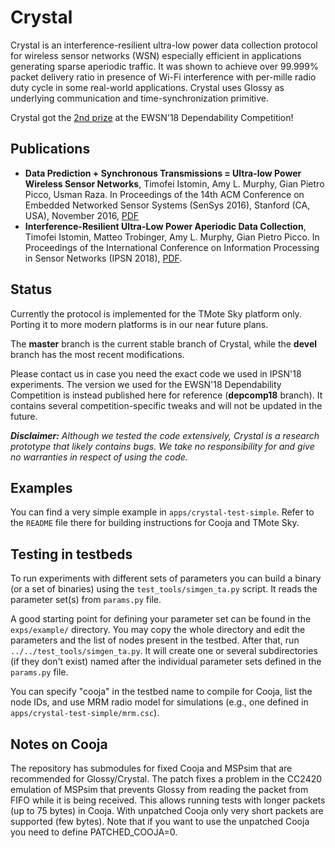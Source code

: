 # Crystal
Crystal is an interference-resilient ultra-low power data collection protocol for wireless sensor networks (WSN) especially efficient in applications generating sparse aperiodic traffic. It was shown to achieve over 99.999% packet delivery ratio in presence of Wi-Fi interference with per-mille radio duty cycle in some real-world applications. Crystal uses Glossy as underlying communication and time-synchronization primitive.

Crystal got the [2nd prize](https://iti-testbed.tugraz.at/blog/page/11/ewsn-18-dependability-competition-final-results/) at the EWSN'18 Dependability Competition!

## Publications

 * **Data Prediction + Synchronous Transmissions = Ultra-low Power Wireless Sensor Networks**, Timofei Istomin, Amy L. Murphy, Gian Pietro Picco, Usman Raza.  In Proceedings of the 14th ACM Conference on Embedded Networked Sensor Systems (SenSys 2016), Stanford (CA, USA), November 2016, [PDF](http://disi.unitn.it/~picco/papers/sensys16.pdf)
 * **Interference-Resilient Ultra-Low Power Aperiodic Data Collection**, Timofei Istomin, Matteo Trobinger, Amy L. Murphy, Gian Pietro Picco.  In Proceedings of the International Conference on Information Processing in Sensor Networks (IPSN 2018), [PDF](http://disi.unitn.it/~picco/papers/ipsn18.pdf).

## Status
Currently the protocol is implemented for the TMote Sky platform only. Porting it to more modern platforms is in our near future plans.

The **master** branch is the current stable branch of Crystal, while the **devel** branch has the most recent modifications. 

Please contact us in case you need the exact code we used in IPSN'18 experiments. The version we used for the EWSN'18 Dependability Competition is instead published here for reference (**depcomp18** branch). It contains several competition-specific tweaks and will not be updated in the future.

***Disclaimer:*** *Although we tested the code extensively, Crystal is a research prototype that likely contains bugs. We take no responsibility for and give no warranties in respect of using the code.*

## Examples
You can find a very simple example in `apps/crystal-test-simple`. Refer to the `README` file there for building instructions for Cooja and TMote Sky.

## Testing in testbeds
To run experiments with different sets of parameters you can build a binary (or a set of binaries) using the `test_tools/simgen_ta.py` script. It reads the parameter set(s) from `params.py` file.

A good starting point for defining your parameter set can be found in the `exps/example/` directory. You may copy the whole directory and edit the parameters and the list of nodes present in the testbed. After that, run `../../test_tools/simgen_ta.py`. It will create one or several subdirectories (if they don't exist) named after the individual parameter sets defined in the `params.py` file. 

You can specify "cooja" in the testbed name to compile for Cooja, list the node IDs, and use MRM radio model for simulations (e.g., one defined in `apps/crystal-test-simple/mrm.csc`).

## Notes on Cooja

The repository has submodules for fixed Cooja and MSPsim that are recommended for Glossy/Crystal. The patch fixes a problem in the CC2420 emulation of MSPsim that prevents Glossy from reading the packet from FIFO while it is being received. This allows running tests with longer packets (up to 75 bytes) in Cooja. With unpatched Cooja only very short packets are supported (few bytes). Note that if you want to use the unpatched Cooja you need to define PATCHED_COOJA=0.
